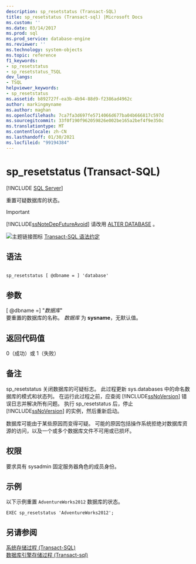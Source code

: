 ```yaml
---
description: sp_resetstatus (Transact-SQL)
title: sp_resetstatus (Transact-sql) |Microsoft Docs
ms.custom: ''
ms.date: 03/14/2017
ms.prod: sql
ms.prod_service: database-engine
ms.reviewer: ''
ms.technology: system-objects
ms.topic: reference
f1_keywords:
- sp_resetstatus
- sp_resetstatus_TSQL
dev_langs:
- TSQL
helpviewer_keywords:
- sp_resetstatus
ms.assetid: b892727f-ea3b-4b94-88d9-f2386ad4962c
author: markingmyname
ms.author: maghan
ms.openlocfilehash: 7ca7fa3d697fe5714066d677ba04b666817c597d
ms.sourcegitcommit: 33f0f190f962059826e002be165a2bef4f9e350c
ms.translationtype: MT
ms.contentlocale: zh-CN
ms.lasthandoff: 01/30/2021
ms.locfileid: "99194384"
---
```

# <a name="sp_resetstatus-transact-sql"></a>sp_resetstatus (Transact-SQL)
[!INCLUDE [SQL Server](../../includes/applies-to-version/sqlserver.md)]

  重置可疑数据库的状态。  
  
> [!IMPORTANT]  
>  [!INCLUDE[ssNoteDepFutureAvoid](../../includes/ssnotedepfutureavoid-md.md)] 请改用 [ALTER DATABASE](../../t-sql/statements/alter-database-transact-sql.md) 。  
  
 ![主题链接图标](../../database-engine/configure-windows/media/topic-link.gif "“主题链接”图标") [Transact-SQL 语法约定](../../t-sql/language-elements/transact-sql-syntax-conventions-transact-sql.md)  
  
## <a name="syntax"></a>语法  
  
```  
  
sp_resetstatus [ @dbname = ] 'database'  
```  
  
## <a name="arguments"></a>参数  
 [ @dbname =] "*数据库*"  
 要重置的数据库的名称。 *数据库* 为 **sysname**，无默认值。  
  
## <a name="return-code-values"></a>返回代码值  
 0（成功）或 1（失败）  
  
## <a name="remarks"></a>备注  
 sp_resetstatus 关闭数据库的可疑标志。 此过程更新 sys.databases 中的命名数据库的模式和状态列。 在运行此过程之前，应查阅 [!INCLUDE[ssNoVersion](../../includes/ssnoversion-md.md)] 错误日志并解决所有问题。 执行 sp_resetstatus 后，停止 [!INCLUDE[ssNoVersion](../../includes/ssnoversion-md.md)] 的实例，然后重新启动。  
  
 数据库可能由于某些原因而变得可疑。 可能的原因包括操作系统拒绝对数据库资源的访问，以及一个或多个数据库文件不可用或已损坏。  
  
## <a name="permissions"></a>权限  
 要求具有 sysadmin 固定服务器角色的成员身份。  
  
## <a name="examples"></a>示例  
 以下示例重置 `AdventureWorks2012` 数据库的状态。  
  
```  
EXEC sp_resetstatus 'AdventureWorks2012';  
```  
  
## <a name="see-also"></a>另请参阅  
 [系统存储过程 (Transact-SQL)](../../relational-databases/system-stored-procedures/system-stored-procedures-transact-sql.md)   
 [数据库引擎存储过程 &#40;Transact-sql&#41;](../../relational-databases/system-stored-procedures/database-engine-stored-procedures-transact-sql.md)  
  
  
